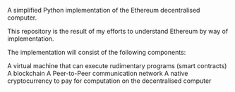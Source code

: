 A simplified Python implementation of the Ethereum decentralised computer.

This repository is the result of my efforts to understand Ethereum by way of implementation.

The implementation will consist of the following components:

A virtual machine that can execute rudimentary programs (smart contracts)
A blockchain
A Peer-to-Peer communication network
A native cryptocurrency to pay for computation on the decentralised computer